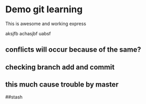 Demo git learning
=================

This is awesome and working express

aksjfb achasjbf uabsf

## conflicts will occur because of the same?
## checking branch add and commit
## this much cause trouble by master

##stash

